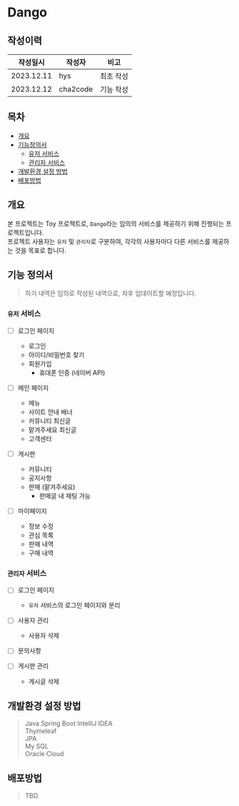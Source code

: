 # Dango

## 작성이력
| 작성일시       | 작성자 | 비고    |
|------------|-----|-------|
| 2023.12.11 | hys | 최초 작성 |
| 2023.12.12 | cha2code | 기능 작성 |


## 목차
* [개요](#개요)
* [기능정의서](#기능-정의서)
    * [유저 서비스](#유저-서비스)
    * [관리자 서비스](#관리자-서비스)
* [개발환경 설정 방법](#개발환경-설정-방법)
* [배포방법](#배포방법)

## 개요
본 프로젝트는 Toy 프로젝트로, `Dango`라는 임의의 서비스를 제공하기 위해 진행되는 프로젝트입니다. \
프로젝트 사용자는 `유저` 및 `관리자`로 구분하여, 각각의 사용자마다 다른 서비스를 제공하는 것을 목표로 합니다.

## 기능 정의서
> 하기 내역은 임의로 작성된 내역으로, 차후 업데이트할 예정입니다.

### `유저` 서비스
* [ ] 로그인 페이지
   * 로그인
   * 아이디/비밀번호 찾기
   * 회원가입
     * 휴대폰 인증 (네이버 API)  
      
* [ ] 메인 페이지
   * 메뉴
   * 사이트 안내 배너
   * 커뮤니티 최신글
   * 맡겨주세요 최신글
   * 고객센터  

* [ ] 게시판
   * 커뮤니티
   * 공지사항
   * 판매 (맡겨주세요)
      * 판매글 내 채팅 가능

* [ ] 마이페이지
   * 정보 수정
   * 관심 목록
   * 판매 내역
   * 구매 내역  

### `관리자` 서비스
* [ ] 로그인 페이지
   * `유저` 서비스의 로그인 페이지와 분리  
     
* [ ] 사용자 관리
   * 사용자 삭제  
     
* [ ] 문의사항  
      
* [ ] 게시판 관리
   * 게시글 삭제  


## 개발환경 설정 방법
> Java
> Spring Boot
> IntelliJ IDEA  
> Thymeleaf  
> JPA  
> My SQL  
> Oracle Cloud  

## 배포방법
> TBD.
